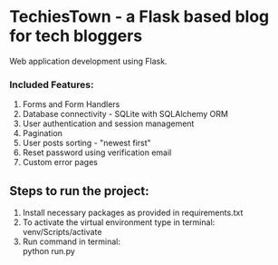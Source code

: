 # TechiesTown - a Flask based blog for tech bloggers
Web application development using Flask.
### Included Features: <br/>
1. Forms and Form Handlers <br/>
2. Database connectivity - SQLite with SQLAlchemy ORM <br/>
3. User authentication and session management <br/>
4. Pagination <br/>
5. User posts sorting - "newest first" <br/>
6. Reset password using verification email <br/>
7. Custom error pages



## Steps to run the project:
1. Install necessary packages as provided in requirements.txt
2. To activate the virtual environment type in terminal:
    venv/Scripts/activate
2. Run command in terminal: <br/>
    python run.py
